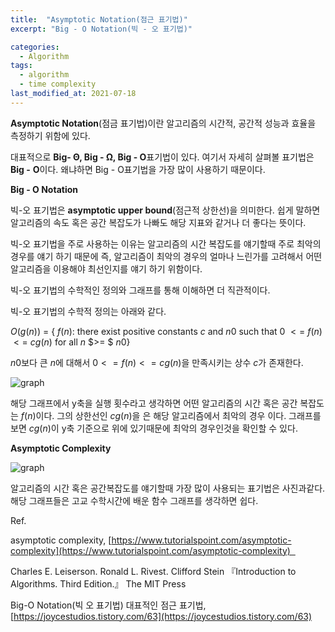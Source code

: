 ```yaml
---
title:  "Asymptotic Notation(점근 표기법)"
excerpt: "Big - O Notation(빅 - 오 표기법)"

categories:
  - Algorithm
tags:
  - algorithm
  - time complexity
last_modified_at: 2021-07-18
---
```


<script type="text/x-mathjax-config">MathJax.Hub.Config({ tex2jax: {inlineMath: [['$','$'], ['\\(','\\)']]} });</script><script src="https://cdnjs.cloudflare.com/ajax/libs/mathjax/2.7.5/latest.js?config=TeX-MML-AM_CHTML"></script>

**Asymptotic Notation**(점금 표기법)이란 알고리즘의 시간적, 공간적 성능과 효율을 측정하기 위함에 있다.

대표적으로 **Big- Θ, Big - Ω, Big - O**표기법이 있다. 여기서 자세히 살펴볼 표기법은  ****Big -**** **O**이다. 왜냐하면 Big - O표기법을 가장 많이 사용하기 때문이다.

**Big - O Notation**

빅-오 표기법은 **asymptotic upper bound**(점근적 상한선)을 의미한다. 쉽게 말하면 알고리즘의 속도 혹은 공간 복잡도가 나빠도 해당 지표와 같거나 더 좋다는 뜻이다.

빅-오 표기법을 주로 사용하는 이유는 알고리즘의 시간 복잡도를 얘기할때 주로 최악의 경우를 얘기 하기 때문에 즉, 알고리즘이 최악의 경우의 얼마나 느린가를 고려해서 어떤 알고리즘을 이용해야 최선인지를 얘기 하기 위함이다. 

빅-오 표기법의 수학적인 정의와 그래프를 통해 이해하면 더 직관적이다. 

빅-오 표기법의 수학적 정의는 아래와 같다. 

$O(g(n))$ = { $f(n)$: there exist positive constants $c$ and $n0$ such that $0$ $<=$ $f(n)$ $<=$ $cg(n)$ for all $n$ $>= $ $n0$} 

$n0$보다 큰 $n$에 대해서 $0 <= f(n) <= cg(n)$을 만족시키는 상수 $c$가 존재한다.

![graph](https://img1.daumcdn.net/thumb/R1280x0/?scode=mtistory2&fname=https%3A%2F%2Fblog.kakaocdn.net%2Fdn%2F3CP0T%2Fbtq9Nue0zt7%2FKfNDN1PF3dpMAhzr0CvI71%2Fimg.png)

해당 그래프에서 y축을 실행 횟수라고 생각하면 어떤 알고리즘의 시간 혹은 공간 복잡도는 $f(n)$이다. 그의 상한선인 $cg(n)$을 은 해당 알고리즘에서 최악의 경우 이다. 그래프를 보면 $cg(n)$이 y축 기준으로 위에 있기때문에 최악의 경우인것을 확인할 수 있다.

**Asymptotic Complexity**

![graph](https://img1.daumcdn.net/thumb/R1280x0/?scode=mtistory2&fname=https%3A%2F%2Fblog.kakaocdn.net%2Fdn%2Fcg3sZT%2Fbtq9Kvx8dQN%2FMycKQ2eisIHlVNuY8xKbhK%2Fimg.jpg)

알고리즘의 시간 혹은 공간복잡도를 얘기할때 가장 많이 사용되는 표기법은 사진과같다. 해당 그래프들은 고교 수학시간에 배운 함수 그래프를 생각하면 쉽다.

Ref.

asymptotic complexity, [https://www.tutorialspoint.com/asymptotic-complexity](https://www.tutorialspoint.com/asymptotic-complexity)  

Charles E. Leiserson. Ronald L. Rivest. Clifford Stein 『Introduction to Algorithms. Third Edition.』 The MIT Press

Big-O Notation(빅 오 표기법) 대표적인 점근 표기법, [https://joycestudios.tistory.com/63](https://joycestudios.tistory.com/63)